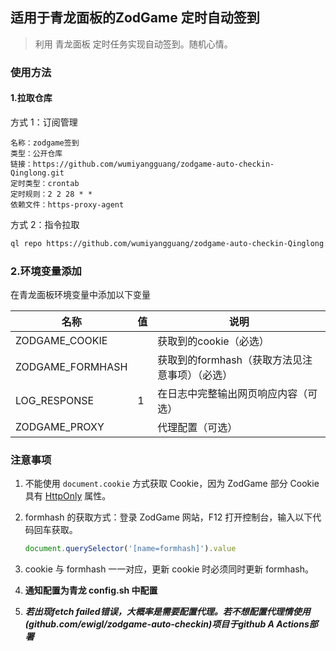 ## 适用于青龙面板的ZodGame 定时自动签到

> 利用 青龙面板 定时任务实现自动签到。随机心情。

### 使用方法

 #### 1.拉取仓库

方式 1：订阅管理

```text
名称：zodgame签到
类型：公开仓库
链接：https://github.com/wumiyangguang/zodgame-auto-checkin-Qinglong.git
定时类型：crontab
定时规则：2 2 28 * *
依赖文件：https-proxy-agent
```

方式 2：指令拉取

```sh
ql repo https://github.com/wumiyangguang/zodgame-auto-checkin-Qinglong.git "" "" "https-proxy-agent"
 ```

### 2.环境变量添加

在青龙面板环境变量中添加以下变量

| 名称                          | 值                | 说明         |
|-----------------------------|------------------|------------------|
| ZODGAME_COOKIE              |                  |获取到的cookie（必选） |
| ZODGAME_FORMHASH            |                  |获取到的formhash（获取方法见注意事项）（必选）|
| LOG_RESPONSE                |        1      |在日志中完整输出网页响应内容（可选）|
| ZODGAME_PROXY               |                  |代理配置（可选）|

### 注意事项

1. 不能使用 `document.cookie` 方式获取 Cookie，因为 ZodGame 部分 Cookie 具有 [HttpOnly](https://developer.mozilla.org/zh-CN/docs/Web/HTTP/Guides/Cookies#%E9%99%90%E5%88%B6%E8%AE%BF%E9%97%AE_cookie) 属性。

2. formhash 的获取方式：登录 ZodGame 网站，F12 打开控制台，输入以下代码回车获取。

   ```Javascript
   document.querySelector('[name=formhash]').value
   ```

3. cookie 与 formhash 一一对应，更新 cookie 时必须同时更新 formhash。
  
4. **通知配置为青龙 config.sh 中配置**
   
5. ***若出现fetch failed错误，大概率是需要配置代理。若不想配置代理情使用(github.com/ewigl/zodgame-auto-checkin)项目于github A Actions部署***
